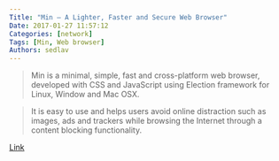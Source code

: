 ```yaml
---
Title: "Min – A Lighter, Faster and Secure Web Browser"
Date: 2017-01-27 11:57:12
Categories: [network]
Tags: [Min, Web browser]
Authors: sedlav
---
```


> Min is a minimal, simple, fast and cross-platform web browser, developed with CSS and JavaScript using Election framework for Linux, Window and Mac OSX.

> It is easy to use and helps users avoid online distraction such as images, ads and trackers while browsing the Internet through a content blocking functionality.

[Link](http://www.tecmint.com/min-smart-web-browser-with-ad-blocking-linux/)
